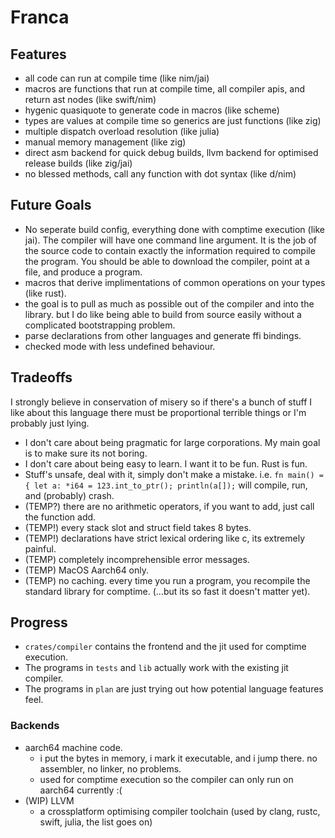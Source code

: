 # Franca

## Features

- all code can run at compile time (like nim/jai)
- macros are functions that run at compile time, all compiler apis, and return ast nodes (like swift/nim)
- hygenic quasiquote to generate code in macros (like scheme)
- types are values at compile time so generics are just functions (like zig)
- multiple dispatch overload resolution (like julia)
- manual memory management (like zig)
- direct asm backend for quick debug builds, llvm backend for optimised release builds (like zig/jai)
- no blessed methods, call any function with dot syntax (like d/nim)

## Future Goals

- No seperate build config, everything done with comptime execution (like jai).
  The compiler will have one command line argument.
  It is the job of the source code to contain exactly the information required to compile the program.
  You should be able to download the compiler, point at a file, and produce a program.
- macros that derive implimentations of common operations on your types (like rust).
- the goal is to pull as much as possible out of the compiler and into the library. but I do like being able to build from source easily without a complicated bootstrapping problem.
- parse declarations from other languages and generate ffi bindings.
- checked mode with less undefined behaviour.

## Tradeoffs

I strongly believe in conservation of misery so if there's a bunch of stuff I like about this language
there must be proportional terrible things or I'm probably just lying.

- I don't care about being pragmatic for large corporations. My main goal is to make sure its not boring.
- I don't care about being easy to learn. I want it to be fun. Rust is fun.
- Stuff's unsafe, deal with it, simply don't make a mistake. i.e. `fn main() = { let a: *i64 = 123.int_to_ptr(); println(a[]);` will compile, run, and (probably) crash.
- (TEMP?) there are no arithmetic operators, if you want to add, just call the function add.
- (TEMP!) every stack slot and struct field takes 8 bytes.
- (TEMP!) declarations have strict lexical ordering like c, its extremely painful.
- (TEMP) completely incomprehensible error messages.
- (TEMP) MacOS Aarch64 only.
- (TEMP) no caching. every time you run a program, you recompile the standard library for comptime. (...but its so fast it doesn't matter yet).

## Progress

- `crates/compiler` contains the frontend and the jit used for comptime execution.
- The programs in `tests` and `lib` actually work with the existing jit compiler.
- The programs in `plan` are just trying out how potential language features feel.

### Backends

- aarch64 machine code.
  - i put the bytes in memory, i mark it executable, and i jump there. no assembler, no linker, no problems.
  - used for comptime execution so the compiler can only run on aarch64 currently :(
- (WIP) LLVM
  - a crossplatform optimising compiler toolchain (used by clang, rustc, swift, julia, the list goes on)

